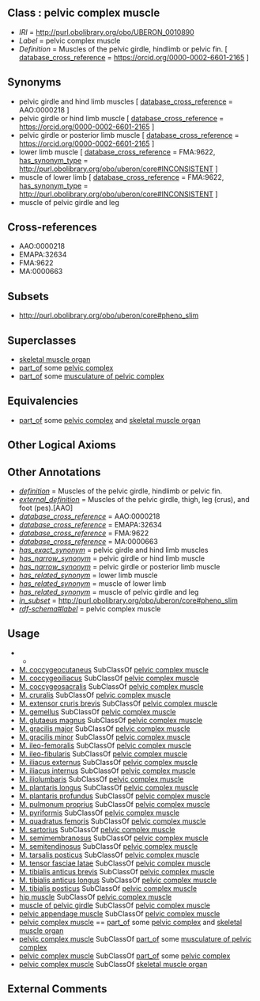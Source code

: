 
## Class : pelvic complex muscle

 * *IRI* = http://purl.obolibrary.org/obo/UBERON_0010890
 * *Label* = pelvic complex muscle
 * *Definition* = Muscles of the pelvic girdle, hindlimb or pelvic fin. [ [database_cross_reference](../../ef/oboInOwl#hasDbXref.md) = https://orcid.org/0000-0002-6601-2165 ]

## Synonyms

 * pelvic girdle and hind limb muscles [ [database_cross_reference](../../ef/oboInOwl#hasDbXref.md) = AAO:0000218 ]
 * pelvic girdle or hind limb muscle [ [database_cross_reference](../../ef/oboInOwl#hasDbXref.md) = https://orcid.org/0000-0002-6601-2165 ]
 * pelvic girdle or posterior limb muscle [ [database_cross_reference](../../ef/oboInOwl#hasDbXref.md) = https://orcid.org/0000-0002-6601-2165 ]
 * lower limb muscle [ [database_cross_reference](../../ef/oboInOwl#hasDbXref.md) = FMA:9622, [has_synonym_type](../../pe/oboInOwl#hasSynonymType.md) = http://purl.obolibrary.org/obo/uberon/core#INCONSISTENT ]
 * muscle of lower limb [ [database_cross_reference](../../ef/oboInOwl#hasDbXref.md) = FMA:9622, [has_synonym_type](../../pe/oboInOwl#hasSynonymType.md) = http://purl.obolibrary.org/obo/uberon/core#INCONSISTENT ]
 * muscle of pelvic girdle and leg

## Cross-references

 * AAO:0000218
 * EMAPA:32634
 * FMA:9622
 * MA:0000663

## Subsets

 * http://purl.obolibrary.org/obo/uberon/core#pheno_slim

## Superclasses

 * [skeletal muscle organ](../../UBERON/92/UBERON_0014892.md)
 * [part_of](../../BFO/50/BFO_0000050.md) some [pelvic complex](../../UBERON/09/UBERON_0010709.md)
 * [part_of](../../BFO/50/BFO_0000050.md) some [musculature of pelvic complex](../../UBERON/92/UBERON_0014792.md)

## Equivalencies

 * [part_of](../../BFO/50/BFO_0000050.md) some [pelvic complex](../../UBERON/09/UBERON_0010709.md) and [skeletal muscle organ](../../UBERON/92/UBERON_0014892.md)

## Other Logical Axioms


## Other Annotations

 * *[definition](../../IAO/15/IAO_0000115.md)* = Muscles of the pelvic girdle, hindlimb or pelvic fin.
 * *[external_definition](../../UBPROP/01/UBPROP_0000001.md)* = Muscles of the pelvic girdle, thigh, leg (crus), and foot (pes).[AAO]
 * *[database_cross_reference](../../ef/oboInOwl#hasDbXref.md)* = AAO:0000218
 * *[database_cross_reference](../../ef/oboInOwl#hasDbXref.md)* = EMAPA:32634
 * *[database_cross_reference](../../ef/oboInOwl#hasDbXref.md)* = FMA:9622
 * *[database_cross_reference](../../ef/oboInOwl#hasDbXref.md)* = MA:0000663
 * *[has_exact_synonym](../../ym/oboInOwl#hasExactSynonym.md)* = pelvic girdle and hind limb muscles
 * *[has_narrow_synonym](../../ym/oboInOwl#hasNarrowSynonym.md)* = pelvic girdle or hind limb muscle
 * *[has_narrow_synonym](../../ym/oboInOwl#hasNarrowSynonym.md)* = pelvic girdle or posterior limb muscle
 * *[has_related_synonym](../../ym/oboInOwl#hasRelatedSynonym.md)* = lower limb muscle
 * *[has_related_synonym](../../ym/oboInOwl#hasRelatedSynonym.md)* = muscle of lower limb
 * *[has_related_synonym](../../ym/oboInOwl#hasRelatedSynonym.md)* = muscle of pelvic girdle and leg
 * *[in_subset](../../et/oboInOwl#inSubset.md)* = http://purl.obolibrary.org/obo/uberon/core#pheno_slim
 * *[rdf-schema#label](../../el/rdf-schema#label.md)* = pelvic complex muscle

## Usage

 * -
 * [M. coccygeocutaneus](../../UBERON/58/UBERON_3010758.md) SubClassOf [pelvic complex muscle](../../UBERON/90/UBERON_0010890.md)
 * [M. coccygeoiliacus](../../UBERON/48/UBERON_3010748.md) SubClassOf [pelvic complex muscle](../../UBERON/90/UBERON_0010890.md)
 * [M. coccygeosacralis](../../UBERON/45/UBERON_3010745.md) SubClassOf [pelvic complex muscle](../../UBERON/90/UBERON_0010890.md)
 * [M. cruralis](../../UBERON/36/UBERON_3010136.md) SubClassOf [pelvic complex muscle](../../UBERON/90/UBERON_0010890.md)
 * [M. extensor cruris brevis](../../UBERON/89/UBERON_3010089.md) SubClassOf [pelvic complex muscle](../../UBERON/90/UBERON_0010890.md)
 * [M. gemellus](../../UBERON/49/UBERON_3010049.md) SubClassOf [pelvic complex muscle](../../UBERON/90/UBERON_0010890.md)
 * [M. glutaeus magnus](../../UBERON/18/UBERON_3010018.md) SubClassOf [pelvic complex muscle](../../UBERON/90/UBERON_0010890.md)
 * [M. gracilis major](../../UBERON/65/UBERON_3010065.md) SubClassOf [pelvic complex muscle](../../UBERON/90/UBERON_0010890.md)
 * [M. gracilis minor](../../UBERON/67/UBERON_3010067.md) SubClassOf [pelvic complex muscle](../../UBERON/90/UBERON_0010890.md)
 * [M. ileo-femoralis](../../UBERON/74/UBERON_3010074.md) SubClassOf [pelvic complex muscle](../../UBERON/90/UBERON_0010890.md)
 * [M. ileo-fibularis](../../UBERON/70/UBERON_3010070.md) SubClassOf [pelvic complex muscle](../../UBERON/90/UBERON_0010890.md)
 * [M. iliacus externus](../../UBERON/78/UBERON_3010078.md) SubClassOf [pelvic complex muscle](../../UBERON/90/UBERON_0010890.md)
 * [M. iliacus internus](../../UBERON/76/UBERON_3010076.md) SubClassOf [pelvic complex muscle](../../UBERON/90/UBERON_0010890.md)
 * [M. iliolumbaris](../../UBERON/49/UBERON_3010749.md) SubClassOf [pelvic complex muscle](../../UBERON/90/UBERON_0010890.md)
 * [M. plantaris longus](../../UBERON/23/UBERON_3010523.md) SubClassOf [pelvic complex muscle](../../UBERON/90/UBERON_0010890.md)
 * [M. plantaris profundus](../../UBERON/98/UBERON_3010098.md) SubClassOf [pelvic complex muscle](../../UBERON/90/UBERON_0010890.md)
 * [M. pulmonum proprius](../../UBERON/82/UBERON_3010082.md) SubClassOf [pelvic complex muscle](../../UBERON/90/UBERON_0010890.md)
 * [M. pyriformis](../../UBERON/72/UBERON_3010072.md) SubClassOf [pelvic complex muscle](../../UBERON/90/UBERON_0010890.md)
 * [M. quadratus femoris](../../UBERON/47/UBERON_3010047.md) SubClassOf [pelvic complex muscle](../../UBERON/90/UBERON_0010890.md)
 * [M. sartorius](../../UBERON/27/UBERON_3010027.md) SubClassOf [pelvic complex muscle](../../UBERON/90/UBERON_0010890.md)
 * [M. semimembranosus](../../UBERON/68/UBERON_3010068.md) SubClassOf [pelvic complex muscle](../../UBERON/90/UBERON_0010890.md)
 * [M. semitendinosus](../../UBERON/32/UBERON_3010032.md) SubClassOf [pelvic complex muscle](../../UBERON/90/UBERON_0010890.md)
 * [M. tarsalis posticus](../../UBERON/97/UBERON_3010097.md) SubClassOf [pelvic complex muscle](../../UBERON/90/UBERON_0010890.md)
 * [M. tensor fasciae latae](../../UBERON/22/UBERON_3010022.md) SubClassOf [pelvic complex muscle](../../UBERON/90/UBERON_0010890.md)
 * [M. tibialis anticus brevis](../../UBERON/90/UBERON_3010090.md) SubClassOf [pelvic complex muscle](../../UBERON/90/UBERON_0010890.md)
 * [M. tibialis anticus longus](../../UBERON/87/UBERON_3010087.md) SubClassOf [pelvic complex muscle](../../UBERON/90/UBERON_0010890.md)
 * [M. tibialis posticus](../../UBERON/84/UBERON_3010084.md) SubClassOf [pelvic complex muscle](../../UBERON/90/UBERON_0010890.md)
 * [hip muscle](../../UBERON/58/UBERON_0003658.md) SubClassOf [pelvic complex muscle](../../UBERON/90/UBERON_0010890.md)
 * [muscle of pelvic girdle](../../UBERON/97/UBERON_0001497.md) SubClassOf [pelvic complex muscle](../../UBERON/90/UBERON_0010890.md)
 * [pelvic appendage muscle](../../UBERON/95/UBERON_0014795.md) SubClassOf [pelvic complex muscle](../../UBERON/90/UBERON_0010890.md)
 * [pelvic complex muscle](../../UBERON/90/UBERON_0010890.md) == [part_of](../../BFO/50/BFO_0000050.md) some [pelvic complex](../../UBERON/09/UBERON_0010709.md) and [skeletal muscle organ](../../UBERON/92/UBERON_0014892.md)
 * [pelvic complex muscle](../../UBERON/90/UBERON_0010890.md) SubClassOf [part_of](../../BFO/50/BFO_0000050.md) some [musculature of pelvic complex](../../UBERON/92/UBERON_0014792.md)
 * [pelvic complex muscle](../../UBERON/90/UBERON_0010890.md) SubClassOf [part_of](../../BFO/50/BFO_0000050.md) some [pelvic complex](../../UBERON/09/UBERON_0010709.md)
 * [pelvic complex muscle](../../UBERON/90/UBERON_0010890.md) SubClassOf [skeletal muscle organ](../../UBERON/92/UBERON_0014892.md)

## External Comments

